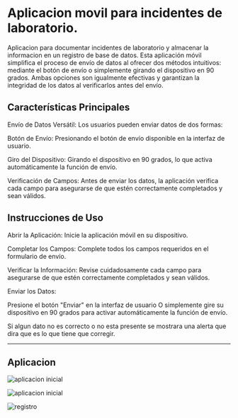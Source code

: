 # Aplicacion movil para incidentes de laboratorio.

Aplicacion para documentar incidentes de laboratorio y almacenar la informacion en un registro de base de datos.
Esta aplicación móvil simplifica el proceso de envío de datos al ofrecer dos métodos intuitivos: mediante el botón de envío o simplemente girando el dispositivo en 90 grados. Ambas opciones son igualmente efectivas y garantizan la integridad de los datos al verificarlos antes del envío.
 
## Características Principales

Envío de Datos Versátil: Los usuarios pueden enviar datos de dos formas:

Botón de Envío: Presionando el botón de envío disponible en la interfaz de usuario.

Giro del Dispositivo: Girando el dispositivo en 90 grados, lo que activa automáticamente la función de envío.

Verificación de Campos: Antes de enviar los datos, la aplicación verifica cada campo para asegurarse de que estén correctamente completados y sean válidos.

## Instrucciones de Uso

Abrir la Aplicación: Inicie la aplicación móvil en su dispositivo.

Completar los Campos: Complete todos los campos requeridos en el formulario de envío.

Verificar la Información: Revise cuidadosamente cada campo para asegurarse de que estén correctamente completados y sean válidos.

Enviar los Datos:

Presione el botón "Enviar" en la interfaz de usuario O simplemente gire su dispositivo en 90 grados para activar automáticamente la función de envío.

Si algun dato no es correcto o no esta presente se mostrara una alerta que dira que es lo que tiene que corregir.

---

## Aplicacion

![aplicacion inicial](img1.jpeg)

![aplicacion inicial](img2.jpeg)

![registro](img4.1.jpeg)
